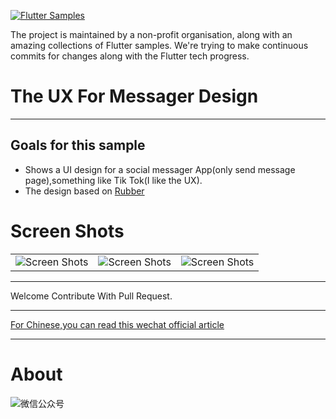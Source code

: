 <a href="https://github.com/flutter-samples/flutter-social-messager"><img src="https://raw.githubusercontent.com/flutter-samples/flutter-social-messager/master/github-assets/logo.png" alt="Flutter Samples" /></a>

The project is maintained by a non-profit organisation, along with an amazing collections of Flutter samples. We're trying to make continuous commits for changes along with the Flutter tech progress.

# The UX For Messager Design

---

## Goals for this sample

- Shows a UI design for a social messager App(only send message page),something like Tik Tok(I like the UX). 
- The design based on [Rubber](https://github.com/mcrovero/rubber)

# Screen Shots

<table>
  <tr>
    <td><img src="https://raw.githubusercontent.com/flutter-samples/flutter-social-messager/master/github-assets/Screenshot_1567244598.png" alt="Screen Shots" /></td>
    <td><img src="https://raw.githubusercontent.com/flutter-samples/flutter-social-messager/master/github-assets/Screenshot_1567244610.png" alt="Screen Shots" /></td>
    <td><img src="https://raw.githubusercontent.com/flutter-samples/flutter-social-messager/master/github-assets/Screenshot_1567244623.png" alt="Screen Shots" /></td>
  </tr>
</table>


---

Welcome Contribute With Pull Request.

---

[For Chinese,you can read this wechat official article](https://mp.weixin.qq.com/s/nyCp9KaWpMqyzVnbv_07Iw)

---

# About
![微信公众号](https://raw.githubusercontent.com/flutter-samples/flutter-social-messager/master/github-assets/official.png)

